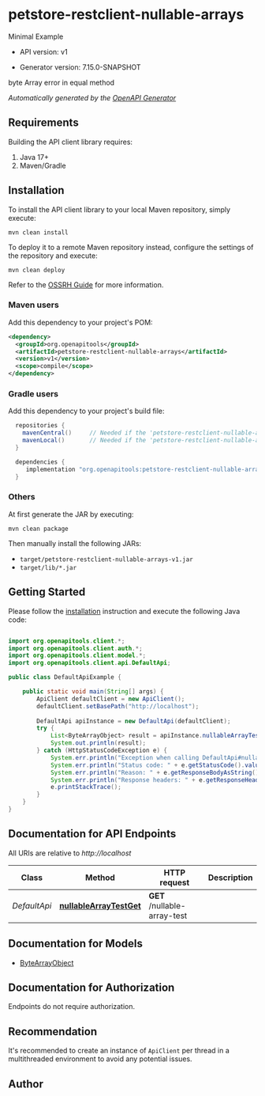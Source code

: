 # petstore-restclient-nullable-arrays

Minimal Example 

- API version: v1

- Generator version: 7.15.0-SNAPSHOT

byte Array error in equal method


*Automatically generated by the [OpenAPI Generator](https://openapi-generator.tech)*

## Requirements

Building the API client library requires:

1. Java 17+
2. Maven/Gradle

## Installation

To install the API client library to your local Maven repository, simply execute:

```shell
mvn clean install
```

To deploy it to a remote Maven repository instead, configure the settings of the repository and execute:

```shell
mvn clean deploy
```

Refer to the [OSSRH Guide](http://central.sonatype.org/pages/ossrh-guide.html) for more information.

### Maven users

Add this dependency to your project's POM:

```xml
<dependency>
  <groupId>org.openapitools</groupId>
  <artifactId>petstore-restclient-nullable-arrays</artifactId>
  <version>v1</version>
  <scope>compile</scope>
</dependency>
```

### Gradle users

Add this dependency to your project's build file:

```groovy
  repositories {
    mavenCentral()     // Needed if the 'petstore-restclient-nullable-arrays' jar has been published to maven central.
    mavenLocal()       // Needed if the 'petstore-restclient-nullable-arrays' jar has been published to the local maven repo.
  }

  dependencies {
     implementation "org.openapitools:petstore-restclient-nullable-arrays:v1"
  }
```

### Others

At first generate the JAR by executing:

```shell
mvn clean package
```

Then manually install the following JARs:

- `target/petstore-restclient-nullable-arrays-v1.jar`
- `target/lib/*.jar`

## Getting Started

Please follow the [installation](#installation) instruction and execute the following Java code:

```java

import org.openapitools.client.*;
import org.openapitools.client.auth.*;
import org.openapitools.client.model.*;
import org.openapitools.client.api.DefaultApi;

public class DefaultApiExample {

    public static void main(String[] args) {
        ApiClient defaultClient = new ApiClient();
        defaultClient.setBasePath("http://localhost");
        
        DefaultApi apiInstance = new DefaultApi(defaultClient);
        try {
            List<ByteArrayObject> result = apiInstance.nullableArrayTestGet();
            System.out.println(result);
        } catch (HttpStatusCodeException e) {
            System.err.println("Exception when calling DefaultApi#nullableArrayTestGet");
            System.err.println("Status code: " + e.getStatusCode().value());
            System.err.println("Reason: " + e.getResponseBodyAsString());
            System.err.println("Response headers: " + e.getResponseHeaders());
            e.printStackTrace();
        }
    }
}

```

## Documentation for API Endpoints

All URIs are relative to *http://localhost*

Class | Method | HTTP request | Description
------------ | ------------- | ------------- | -------------
*DefaultApi* | [**nullableArrayTestGet**](docs/DefaultApi.md#nullableArrayTestGet) | **GET** /nullable-array-test | 


## Documentation for Models

 - [ByteArrayObject](docs/ByteArrayObject.md)


<a id="documentation-for-authorization"></a>
## Documentation for Authorization

Endpoints do not require authorization.


## Recommendation

It's recommended to create an instance of `ApiClient` per thread in a multithreaded environment to avoid any potential issues.

## Author



